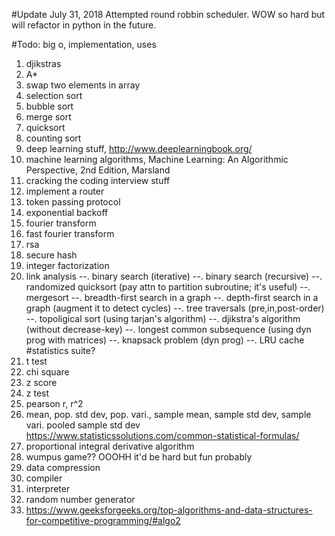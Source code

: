 #Update July 31, 2018
  Attempted round robbin scheduler. WOW so hard but will refactor in python in the future.

#Todo: big o, implementation, uses
  1. djikstras
  2. A*
  3. swap two elements in array
  4. selection sort
  5. bubble sort
  6. merge sort
  7. quicksort
  8. counting sort
  9. deep learning stuff, http://www.deeplearningbook.org/
  10. machine learning algorithms, Machine Learning: An Algorithmic Perspective, 2nd Edition, Marsland
  11. cracking the coding interview stuff
  12. implement a router
  13. token passing protocol
  14. exponential backoff
  15. fourier transform
  16. fast fourier transform
  17. rsa
  18. secure hash 
  19. integer factorization
  20. link analysis
  --. binary search (iterative)
  --. binary search (recursive)
  --. randomized quicksort (pay attn to partition subroutine; it's useful)
  --. mergesort
  --. breadth-first search in a graph
  --. depth-first search in a graph (augment it to detect cycles)
  --. tree traversals (pre,in,post-order)
  --. topoligical sort (using tarjan's algorithm)
  --. djikstra's algorithm (without decrease-key)
  --. longest common subsequence 
    (using dyn prog with matrices)
  --. knapsack problem (dyn prog)
  --. LRU cache
#statistics suite?
  21. t test
  22. chi square
  23. z score
  24. z test
  25. pearson r, r^2
  26. mean, pop. std dev, pop. vari., sample mean, sample std dev, sample vari. pooled sample std dev
    https://www.statisticssolutions.com/common-statistical-formulas/
  27. proportional integral derivative algorithm
  28. wumpus game?? OOOHH it'd be hard but fun probably
  29. data compression
  30. compiler
  31. interpreter
  32. random number generator
  33. https://www.geeksforgeeks.org/top-algorithms-and-data-structures-for-competitive-programming/#algo2
